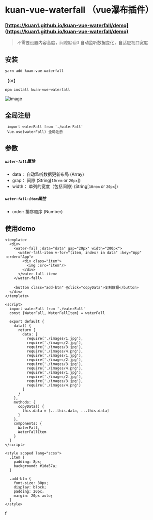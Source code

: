 # kuan-vue-waterfall （vue瀑布插件）

### [https://kuan1.github.io/kuan-vue-waterfall/demo](https://kuan1.github.io/kuan-vue-waterfall/demo)
>  不需要设置内容高度，间隙默认0
>  自动监听数据变化，自适应视口宽度

## 安装
```
yarn add kuan-vue-waterfall
```
【or】
```
npm install kuan-vue-waterfall
```

![image](http://pic.luzhongkuan.cn/1532051693115.png?a=1)

## 全局注册
```
 import waterFall from './waterFall'
 Vue.use(waterFall) 全局注册
```

## 参数
##### `water-fall`属性
- data： 自动监听数据更新布局   (Array)
- grap： 间隙   (String[`10rem` or `20px`])
- width： 单列的宽度（包括间隙) (String[`10rem` or `20px`])
##### `water-fall-item`属性
- order: 排序顺序 (Number)

## 使用demo
```
<template>
  <div>
    <water-fall :data="data" gap="20px" width="200px">
      <water-fall-item v-for="(item, index) in data" :key="App" :order="App">
        <div class="item">
          <img :src="item"/>
        </div>
      </water-fall-item>
    </water-fall>

    <button class="add-btn" @click="copyData">复制数据</button>
  </div>
</template>

<script>
  import waterFall from './waterFall'
  const {WaterFall, WaterFallItem} = waterFall

  export default {
    data() {
      return {
        data: [
          require('./images/1.jpg'),
          require('./images/2.jpg'),
          require('./images/3.jpg'),
          require('./images/4.png'),
          require('./images/1.jpg'),
          require('./images/2.jpg'),
          require('./images/3.jpg'),
          require('./images/4.png'),
          require('./images/1.jpg'),
          require('./images/2.jpg'),
          require('./images/3.jpg'),
          require('./images/4.png')
        ]
      }
    },
    methods: {
      copyData() {
        this.data = [...this.data, ...this.data]
      }
    },
    components: {
      WaterFall,
      WaterFallItem
    }
  }
</script>

<style scoped lang="scss">
  .item {
    padding: 8px;
    background: #1da57a;
  }

  .add-btn {
    font-size: 30px;
    display: block;
    padding: 20px;
    margin: 20px auto;
  }
</style>

```
f
